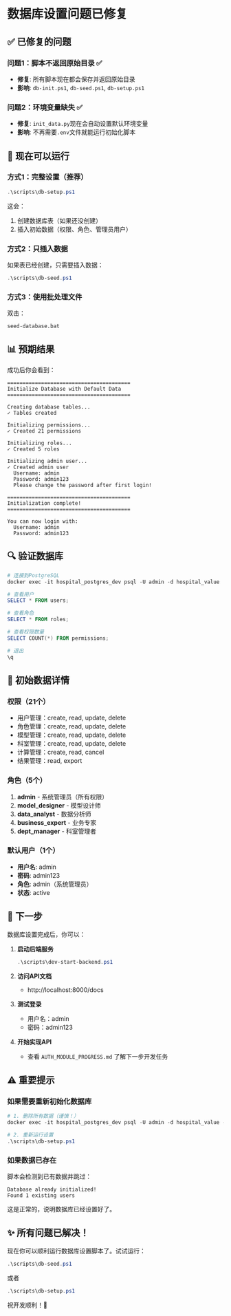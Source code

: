 # 数据库设置问题已修复

## ✅ 已修复的问题

### 问题1：脚本不返回原始目录 ✅
- **修复**: 所有脚本现在都会保存并返回原始目录
- **影响**: `db-init.ps1`, `db-seed.ps1`, `db-setup.ps1`

### 问题2：环境变量缺失 ✅
- **修复**: `init_data.py`现在会自动设置默认环境变量
- **影响**: 不再需要`.env`文件就能运行初始化脚本

## 🚀 现在可以运行

### 方式1：完整设置（推荐）

```powershell
.\scripts\db-setup.ps1
```

这会：
1. 创建数据库表（如果还没创建）
2. 插入初始数据（权限、角色、管理员用户）

### 方式2：只插入数据

如果表已经创建，只需要插入数据：

```powershell
.\scripts\db-seed.ps1
```

### 方式3：使用批处理文件

双击：
```
seed-database.bat
```

## 📊 预期结果

成功后你会看到：

```
========================================
Initialize Database with Default Data
========================================

Creating database tables...
✓ Tables created

Initializing permissions...
✓ Created 21 permissions

Initializing roles...
✓ Created 5 roles

Initializing admin user...
✓ Created admin user
  Username: admin
  Password: admin123
  Please change the password after first login!

========================================
Initialization complete!
========================================

You can now login with:
  Username: admin
  Password: admin123
```

## 🔍 验证数据库

```powershell
# 连接到PostgreSQL
docker exec -it hospital_postgres_dev psql -U admin -d hospital_value

# 查看用户
SELECT * FROM users;

# 查看角色
SELECT * FROM roles;

# 查看权限数量
SELECT COUNT(*) FROM permissions;

# 退出
\q
```

## 📝 初始数据详情

### 权限（21个）
- 用户管理：create, read, update, delete
- 角色管理：create, read, update, delete
- 模型管理：create, read, update, delete
- 科室管理：create, read, update, delete
- 计算管理：create, read, cancel
- 结果管理：read, export

### 角色（5个）
1. **admin** - 系统管理员（所有权限）
2. **model_designer** - 模型设计师
3. **data_analyst** - 数据分析师
4. **business_expert** - 业务专家
5. **dept_manager** - 科室管理者

### 默认用户（1个）
- **用户名**: admin
- **密码**: admin123
- **角色**: admin（系统管理员）
- **状态**: active

## 🎯 下一步

数据库设置完成后，你可以：

1. **启动后端服务**
   ```powershell
   .\scripts\dev-start-backend.ps1
   ```

2. **访问API文档**
   - http://localhost:8000/docs

3. **测试登录**
   - 用户名：admin
   - 密码：admin123

4. **开始实现API**
   - 查看 `AUTH_MODULE_PROGRESS.md` 了解下一步开发任务

## ⚠️ 重要提示

### 如果需要重新初始化数据库

```powershell
# 1. 删除所有数据（谨慎！）
docker exec -it hospital_postgres_dev psql -U admin -d hospital_value -c "DROP SCHEMA public CASCADE; CREATE SCHEMA public;"

# 2. 重新运行设置
.\scripts\db-setup.ps1
```

### 如果数据已存在

脚本会检测到已有数据并跳过：
```
Database already initialized!
Found 1 existing users
```

这是正常的，说明数据库已经设置好了。

## ✨ 所有问题已解决！

现在你可以顺利运行数据库设置脚本了。试试运行：

```powershell
.\scripts\db-seed.ps1
```

或者

```powershell
.\scripts\db-setup.ps1
```

祝开发顺利！🚀
